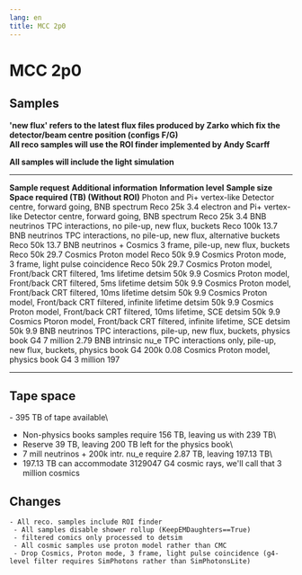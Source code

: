 ```yaml
---
lang: en
title: MCC 2p0
---
```




MCC 2p0
==================================



Samples 
----------------------------------

**\'new flux\' refers to the latest flux files produced by Zarko which
fix the detector/beam centre position (configs F/G)**\
**All reco samples will use the ROI finder implemented by Andy Scarff**

**All samples will include the light simulation**

  ------------------------------ ----------------------------------------------------------------- ----------------------- ----------------- ---------------------------------------
  **Sample request**             **Additional information**                                        **Information level**   **Sample size**   **Space required (TB) (Without ROI)**
  Photon and Pi+ vertex-like     Detector centre, forward going, BNB spectrum                      Reco                    25k               3.4
  electron and Pi+ vertex-like   Detector centre, forward going, BNB spectrum                      Reco                    25k               3.4
  BNB neutrinos                  TPC interactions, no pile-up, new flux, buckets                   Reco                    100k              13.7
  BNB neutrinos                  TPC interactions, no pile-up, new flux, alternative buckets       Reco                    50k               13.7
  BNB neutrinos + Cosmics        3 frame, pile-up, new flux, buckets                               Reco                    50k               29.7
  Cosmics                        Proton model                                                      Reco                    50k               9.9
  Cosmics                        Proton mode, 3 frame, light pulse coincidence                     Reco                    50k               29.7
  Cosmics                        Proton model, Front/back CRT filtered, 1ms lifetime               detsim                  50k               9.9
  Cosmics                        Proton model, Front/back CRT filtered, 5ms lifetime               detsim                  50k               9.9
  Cosmics                        Proton model, Front/back CRT filtered, 10ms lifetime              detsim                  50k               9.9
  Cosmics                        Proton model, Front/back CRT filtered, infinite lifetime          detsim                  50k               9.9
  Cosmics                        Proton model, Front/back CRT filtered, 10ms lifetime, SCE         detsim                  50k               9.9
  Cosmics                        Ptoron model, Front/back CRT filtered, infinite lifetime, SCE     detsim                  50k               9.9
  BNB neutrinos                  TPC interactions, pile-up, new flux, buckets, physics book        G4                      7 million         2.79
  BNB intrinsic nu\_e            TPC interactions only, pile-up, new flux, buckets, physics book   G4                      200k              0.08
  Cosmics                        Proton model, physics book                                        G4                      3 million         197
  ------------------------------ ----------------------------------------------------------------- ----------------------- ----------------- ---------------------------------------



Tape space 
----------------------------------------

\- 395 TB of tape available\
- Non-physics books samples require 156 TB, leaving us with 239 TB\
- Reserve 39 TB, leaving 200 TB left for the physics book\
- 7 mill neutrinos + 200k intr. nu\_e require 2.87 TB, leaving 197.13
TB\
- 197.13 TB can accommodate 3129047 G4 cosmic rays, we\'ll call that 3
million cosmics



Changes 
----------------------------------

    - All reco. samples include ROI finder
     - All samples disable shower rollup (KeepEMDaughters==True)
     - filtered comics only processed to detsim
     - All cosmic samples use proton model rather than CMC
     - Drop Cosmics, Proton mode, 3 frame, light pulse coincidence (g4-level filter requires SimPhotons rather than SimPhotonsLite)

